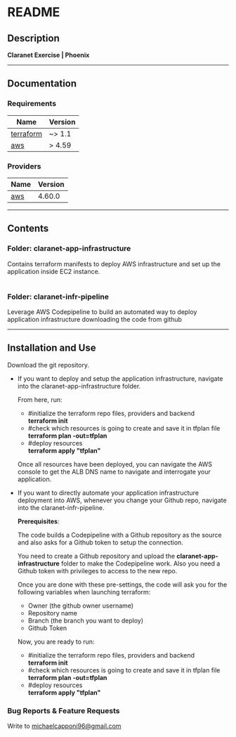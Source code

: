 <!-- BEGIN_TF_DOCS -->
# README #

## Description

**Claranet Exercise | Phoenix**

___

## Documentation

### Requirements

| Name | Version |
|------|---------|
| <a name="requirement_terraform"></a> [terraform](#requirement\_terraform) | ~> 1.1 |
| <a name="requirement_aws"></a> [aws](#requirement\_aws) | > 4.59 |

### Providers

| Name | Version |
|------|---------|
| <a name="provider_aws"></a> [aws](#provider\_aws) | 4.60.0 |

___

## Contents

### Folder: claranet-app-infrastructure

Contains terraform manifests to deploy AWS infrastructure and set up the application inside EC2 instance.

|  |  |  |  |
|------|---------|---------|---------|

### Folder: claranet-infr-pipeline

Leverage AWS Codepipeline to build an automated way to deploy application infrastructure downloading the code from github

___

## Installation and Use

Download the git repository.

- If you want to deploy and setup the application infrastructure, navigate into the claranet-app-infrastructure folder.

    From here, run:
    - #initialize the terraform repo files, providers and backend <br>
    **terraform init**
    - #check which resources is going to create and save it in tfplan file <br>
    **terraform plan -out=tfplan**
    - #deploy resources <br>
    **terraform apply "tfplan"** <br>
    
    Once all resources have been deployed, you can navigate the AWS console to get the ALB DNS name to navigate and interrogate your application.

- If you want to directly automate your application infrastructure deployment into AWS, whenever you change your Github repo, navigate into the claranet-infr-pipeline.

    **Prerequisites**: 
    
    The code builds a Codepipeline with a Github repository as the source and also asks for a Github token to setup the connection. 

    You need to create a Github repository and upload the **claranet-app-infrastructure** folder to make the Codepipeline work. Also you need a Github token with privileges to access to the new repo.

    Once you are done with these pre-settings, the code will ask you for the following variables when launching terraform:
    - Owner (the github owner username)
    - Repository name
    - Branch (the branch you want to deploy)
    - Github Token

    Now, you are ready to run:
    - #initialize the terraform repo files, providers and backend <br>
    **terraform init**
    - #check which resources is going to create and save it in tfplan file <br>
    **terraform plan -out=tfplan**
    - #deploy resources <br>
    **terraform apply "tfplan"** <br>

    

### Bug Reports & Feature Requests

Write to michaelcapponi96@gmail.com

<!-- END_TF_DOCS -->